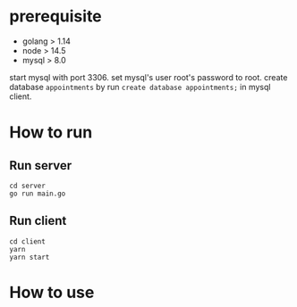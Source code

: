 # prerequisite
* golang > 1.14
* node > 14.5
* mysql > 8.0

start mysql with port 3306.
set mysql's user root's password to root.
create database `appointments` by run `create database appointments;` in mysql client.

# How to run
## Run server
```
cd server
go run main.go
```

## Run client
```
cd client
yarn
yarn start
```

# How to use




